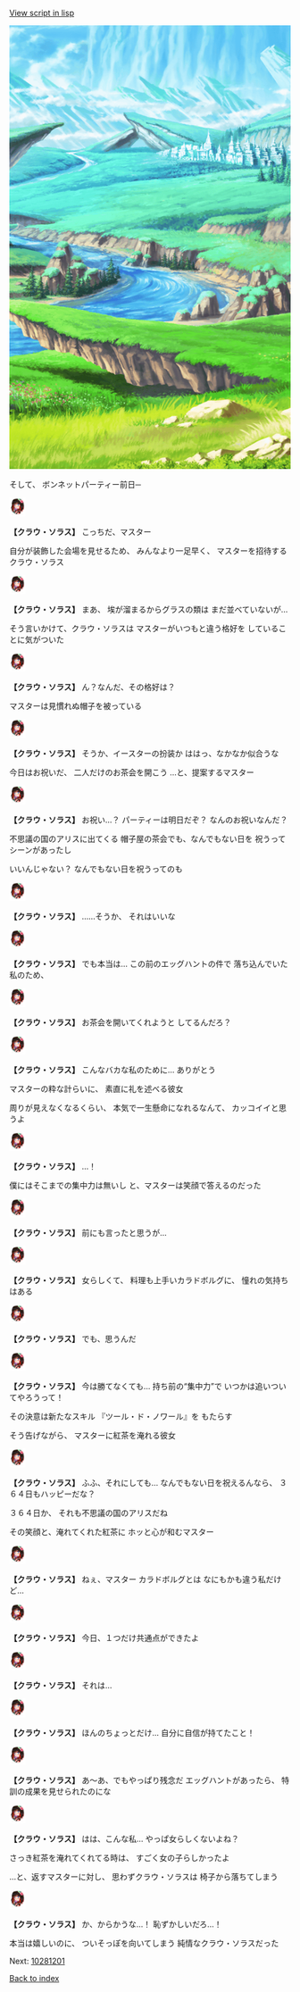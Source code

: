 [View script in lisp](../scripts/10272203.txt)

![plain.png](../images/backgrounds/plain.png)

そして、
ボンネットパーティー前日─

<img src="../images/units/102721.png" alt="102721.png" height="34"/>

**【クラウ・ソラス】**
こっちだ、マスター

自分が装飾した会場を見せるため、
みんなより一足早く、
マスターを招待するクラウ・ソラス

<img src="../images/units/102721.png" alt="102721.png" height="34"/>

**【クラウ・ソラス】**
まあ、
埃が溜まるからグラスの類は
まだ並べていないが…

そう言いかけて、クラウ・ソラスは
マスターがいつもと違う格好を
していることに気がついた

<img src="../images/units/102721.png" alt="102721.png" height="34"/>

**【クラウ・ソラス】**
ん？なんだ、その格好は？

マスターは見慣れぬ帽子を被っている

<img src="../images/units/102721.png" alt="102721.png" height="34"/>

**【クラウ・ソラス】**
そうか、イースターの扮装か
ははっ、なかなか似合うな

今日はお祝いだ、
二人だけのお茶会を開こう
…と、提案するマスター

<img src="../images/units/102721.png" alt="102721.png" height="34"/>

**【クラウ・ソラス】**
お祝い…？
パーティーは明日だぞ？
なんのお祝いなんだ？

不思議の国のアリスに出てくる
帽子屋の茶会でも、なんでもない日を
祝うってシーンがあったし

いいんじゃない？
なんでもない日を祝うってのも

<img src="../images/units/102721.png" alt="102721.png" height="34"/>

**【クラウ・ソラス】**
……そうか、
それはいいな

<img src="../images/units/102721.png" alt="102721.png" height="34"/>

**【クラウ・ソラス】**
でも本当は…
この前のエッグハントの件で
落ち込んでいた私のため、

<img src="../images/units/102721.png" alt="102721.png" height="34"/>

**【クラウ・ソラス】**
お茶会を開いてくれようと
してるんだろ？

<img src="../images/units/102721.png" alt="102721.png" height="34"/>

**【クラウ・ソラス】**
こんなバカな私のために…
ありがとう

マスターの粋な計らいに、
素直に礼を述べる彼女

周りが見えなくなるくらい、
本気で一生懸命になれるなんて、
カッコイイと思うよ

<img src="../images/units/102721.png" alt="102721.png" height="34"/>

**【クラウ・ソラス】**
…！

僕にはそこまでの集中力は無いし
と、マスターは笑顔で答えるのだった

<img src="../images/units/102721.png" alt="102721.png" height="34"/>

**【クラウ・ソラス】**
前にも言ったと思うが…

<img src="../images/units/102721.png" alt="102721.png" height="34"/>

**【クラウ・ソラス】**
女らしくて、
料理も上手いカラドボルグに、
憧れの気持ちはある

<img src="../images/units/102721.png" alt="102721.png" height="34"/>

**【クラウ・ソラス】**
でも、思うんだ

<img src="../images/units/102721.png" alt="102721.png" height="34"/>

**【クラウ・ソラス】**
今は勝てなくても…
持ち前の“集中力”で
いつかは追いついてやろうって！

その決意は新たなスキル
『ツール・ド・ノワール』を
もたらす

そう告げながら、
マスターに紅茶を淹れる彼女

<img src="../images/units/102721.png" alt="102721.png" height="34"/>

**【クラウ・ソラス】**
ふふ、それにしても…
なんでもない日を祝えるんなら、
３６４日もハッピーだな？

３６４日か、
それも不思議の国のアリスだね

その笑顔と、淹れてくれた紅茶に
ホッと心が和むマスター

<img src="../images/units/102721.png" alt="102721.png" height="34"/>

**【クラウ・ソラス】**
ねぇ、マスター
カラドボルグとは
なにもかも違う私だけど…

<img src="../images/units/102721.png" alt="102721.png" height="34"/>

**【クラウ・ソラス】**
今日、１つだけ共通点ができたよ

<img src="../images/units/102721.png" alt="102721.png" height="34"/>

**【クラウ・ソラス】**
それは…

<img src="../images/units/102721.png" alt="102721.png" height="34"/>

**【クラウ・ソラス】**
ほんのちょっとだけ…
自分に自信が持てたこと！

<img src="../images/units/102721.png" alt="102721.png" height="34"/>

**【クラウ・ソラス】**
あ～あ、でもやっぱり残念だ
エッグハントがあったら、
特訓の成果を見せられたのにな

<img src="../images/units/102721.png" alt="102721.png" height="34"/>

**【クラウ・ソラス】**
はは、こんな私…
やっぱ女らしくないよね？

さっき紅茶を淹れてくれてる時は、
すごく女の子らしかったよ

…と、返すマスターに対し、
思わずクラウ・ソラスは
椅子から落ちてしまう

<img src="../images/units/102721.png" alt="102721.png" height="34"/>

**【クラウ・ソラス】**
か、からかうな…！
恥ずかしいだろ…！

本当は嬉しいのに、
ついそっぽを向いてしまう
純情なクラウ・ソラスだった


Next: [10281201](10281201.md)

[Back to index](index.md)
